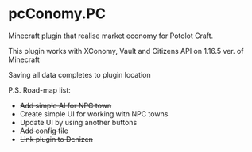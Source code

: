# pcConomy.PC
Minecraft plugin that realise market economy for Potolot Craft.

This plugin works with XConomy, Vault and Citizens API on 1.16.5 ver. of Minecraft 

Saving all data completes to plugin location 

P.S. Road-map list:
- ~~Add simple AI for NPC town~~
- Create simple UI for working witn NPC towns
- Update UI by using another buttons
- ~~Add config file~~
- ~~Link plugin to Denizen~~
